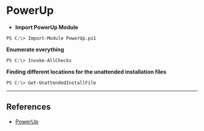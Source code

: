 # PowerUp

- **Import PowerUp Module**

`PS C:\> Import-Module PowerUp.ps1`

**Enumerate everything**

`PS C:\> Invoke-AllChecks`

**Finding different locations for the unattended installation files**

`PS C:\> Get-UnattendedInstallFile`

---
## References

- [PowerUp](https://github.com/PowerShellMafia/PowerSploit/tree/master/Privesc)